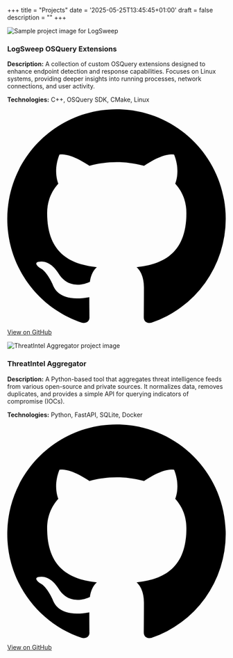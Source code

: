 +++
title = "Projects"
date = '2025-05-25T13:45:45+01:00'
draft = false
description = ""
+++

<div class="project-card">
    <img src="https://upload.wikimedia.org/wikipedia/commons/thumb/4/40/Daemon-phk.svg/1200px-Daemon-phk.svg.png" alt="Sample project image for LogSweep" class="project-card-image">
    <div class="project-card-content">
        <h3>LogSweep OSQuery Extensions</h3>
        <p><strong>Description:</strong> A collection of custom OSQuery extensions designed to enhance endpoint detection and response capabilities. Focuses on Linux systems, providing deeper insights into running processes, network connections, and user activity.</p>
        <p><strong>Technologies:</strong> C++, OSQuery SDK, CMake, Linux</p>
        <p><a href="https://github.com/yourusername/logsweep" target="_blank" class="github-link-button">
            <svg xmlns="http://www.w3.org/2000/svg" viewBox="0 0 16 16"><path fill-rule="evenodd" d="M8 0C3.58 0 0 3.58 0 8c0 3.54 2.29 6.53 5.47 7.59.4.07.55-.17.55-.38 0-.19-.01-.82-.01-1.49-2.01.37-2.53-.49-2.69-.94-.09-.23-.48-.94-.82-1.13-.28-.15-.68-.52-.01-.53.63-.01 1.08.58 1.23.82.72 1.21 1.87.87 2.33.66.07-.52.28-.87.51-1.07-1.78-.2-3.64-.89-3.64-3.95 0-.87.31-1.59.82-2.15-.08-.2-.36-1.02.08-2.12 0 0 .67-.21 2.2.82.64-.18 1.32-.27 2-.27.68 0 1.36.09 2 .27 1.53-1.04 2.2-.82 2.2-.82.44 1.1.16 1.92.08 2.12.51.56.82 1.27.82 2.15 0 3.07-1.87 3.75-3.65 3.95.29.25.54.73.54 1.48 0 1.07-.01 1.93-.01 2.2 0 .21.15.46.55.38A8.013 8.013 0 0016 8c0-4.42-3.58-8-8-8z"></path></svg>
            View on GitHub
        </a></p>
    </div>
</div>

<div class="project-card">
    <img src="https://upload.wikimedia.org/wikipedia/commons/thumb/4/40/Daemon-phk.svg/1200px-Daemon-phk.svg.png" alt="ThreatIntel Aggregator project image" class="project-card-image">
    <div class="project-card-content">
        <h3>ThreatIntel Aggregator</h3>
        <p><strong>Description:</strong> A Python-based tool that aggregates threat intelligence feeds from various open-source and private sources. It normalizes data, removes duplicates, and provides a simple API for querying indicators of compromise (IOCs).</p>
        <p><strong>Technologies:</strong> Python, FastAPI, SQLite, Docker</p>
        <p><a href="https://github.com/yourusername/threatintel-aggregator" target="_blank" class="github-link-button">
            <svg xmlns="http://www.w3.org/2000/svg" viewBox="0 0 16 16"><path fill-rule="evenodd" d="M8 0C3.58 0 0 3.58 0 8c0 3.54 2.29 6.53 5.47 7.59.4.07.55-.17.55-.38 0-.19-.01-.82-.01-1.49-2.01.37-2.53-.49-2.69-.94-.09-.23-.48-.94-.82-1.13-.28-.15-.68-.52-.01-.53.63-.01 1.08.58 1.23.82.72 1.21 1.87.87 2.33.66.07-.52.28-.87.51-1.07-1.78-.2-3.64-.89-3.64-3.95 0-.87.31-1.59.82-2.15-.08-.2-.36-1.02.08-2.12 0 0 .67-.21 2.2.82.64-.18 1.32-.27 2-.27.68 0 1.36.09 2 .27 1.53-1.04 2.2-.82 2.2-.82.44 1.1.16 1.92.08 2.12.51.56.82 1.27.82 2.15 0 3.07-1.87 3.75-3.65 3.95.29.25.54.73.54 1.48 0 1.07-.01 1.93-.01 2.2 0 .21.15.46.55.38A8.013 8.013 0 0016 8c0-4.42-3.58-8-8-8z"></path></svg>
            View on GitHub
        </a></p>
    </div>
</div>